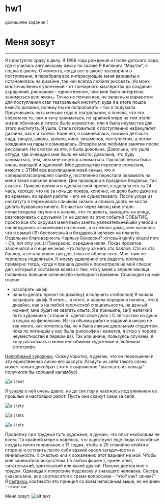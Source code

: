 # hw1
домашнее задание 1

# Меня зовут
---
Я приступлю сразу к делу. Я 1998 года рождения и после детского сада, где я училась английскому языку по сказке Р.Киплинга "Маугли", я пошла в школу. С момента, когда все в школе заговорили о поступлении, я перебрала все интересующие меня варианты и остановилась на дизайне ,так как всегда любила рисовать. Из моих многочисленных увлечений - от гончарного мастерства до создания украшений, рисование - единственное, чем мне было интересно заниматься всю жизнь. Точно не помню как, но запасным вариантом для поступления стал театральный институт, куда я в итоге пошла вместо дизайна, почему бы не попробовать - так я подумала. Проучившись чуть меньше года в театральном, я поняла, что это совсем не то, чем я хочу заниматься, по крайней мере на том этапе жизни обучение в гитисе было неуместно, или я была неуместна для этого института. Я ушла. Стала готовиться к поступлению нафакультет дизайна, как я и хотела. Конечно, я сомневалась, помимо детского сада, танцев, школы, уроков, кино, экзаменов, поступления, а потом хождения на пары я сомневалась. Втоорое мое любимое занятие после рисования.
Не смотря на это, я была довольна. Довольна, что ушла оттуда, где очевидно мне было не место, довольна, что буду заниматься, тем, чем мне хочется заниматься. Прошлая весна была очень хорошей и одинокой. Мое довольство пересило сомнения, вместе с ЭТИМ все восклицания моей семьи, что я совершила(соврешаю) ошибку, постепенно перестали оказывать на меня такое сильное влияние. Дни проходили в праздном бездельи, так сказать. Пришло время и я сделала свой проект, я сделала его за 24 часа, хорошо, что не за ночь до показа, конечно, но дело было даже не во времени, во время работы - его не существовало. После ухода из института я переживала слишком сильно и слишко долго не могла делать буквально ничего. К счастью через месяц мне стало понастоящему скучно и я начала, что-то делать, выходить на улицу, разговаривать с друзьями ( я не делаю из этих событий СОБЫТИЕ, просто все кто окружал меня были заняты увлекательнейшей учебой и наслеждались экзаменами на сессии , а я лежала дома, мне казалось что я самый (!!!) бесполезный и бездарный человек на планете. Отдельная благодарность Чарльзу Буковски? который gently skazal mne - Oh, not only you.)) 
Прекрасно, середина июля. Показ проектов закончился и я еще не знаю, что получу за него сто баллов. Сто из ста баллов, я летала ровно три дня, пока не облечу всех. Мне-таки не терпелось поделиться. К моему удивлению эта радость пропала, примерно тогда, когда я пришла домой и посмотрела на мой список дел, который я составила всвязи с тем, что у меня с апреля месяца появилось большое количество свободного времени. Списокдел на май гласил: 
* разобрать шкаф
* начать делать проект по дизайну( и получить стобаллов)
Я начала разрирать шкаф. В итоге,...в итоге, я навела порядок и поняла , что в дизайне, как в на любой творческой специальности, на данный момент, мне будет не хватать опыта. Я в принципе, за(!) нелегкий путь художника ( старик Б. сделал свое дело )
С легкостью на душе я пошла на филологию. Из-за обьема работ и заданий я рисую не так много, как хотелось бы, но я была самым довольным студентом, пока по пятницам у нас была философия ( кажется, я стою у порога неуместностей в первом дз). Так или иначе, пользуясь случаем, я хочу рассказать о моем нелюбимом художнике и любимом фотографе.


[Нелюбимый художник](https://ru.wikipedia.org/wiki/%D0%94%D0%B0%D0%BB%D0%B8,_%D0%A1%D0%B0%D0%BB%D1%8C%D0%B2%D0%B0%D0%B4%D0%BE%D1%80). Скажу коротко, я думаю, что он переоценен и это единственная лично его заслуга. Раздуть из себя такого слона может только дикобраз ( хотя с выражение "высосать из пальца" получился бы хороший каламбур)

![alt text](https://ic.pics.livejournal.com/live_teacher/12723483/913941/913941_original.jpg)

Я [узнала](https://ru.wikipedia.org/wiki/%D0%A1%D0%B0%D1%80%D0%B0_%D0%9C%D1%83%D0%BD) о ней очень давно, но до сих пор я нахожусь под влиянием ее прошлых и настоящих работ. Пусть они скажут сами за себя.

![alt tetx](https://img.gazeta.ru/files3/881/10725881/0244ec1002b0ee6191d2ef72c2167267_-pic905-895x505-22278.jpg)

![alt tetx](http://nasati.ru/wp-content/uploads/2012/10/111.jpg)

![alt tetx](http://foto.potrebitel.ru/data/4/73/images/16013.jpg)

Продолжу про трудный путь художник; я думаю, что опыт необходим не всем. По крайней мере я надеюсь, что сществуют еще люди способные создать нечто гениальное к 17 годам, чтобы к 25 спокойно отойти в сторону и оставить после себя эдакий ореол загадочности и гениальности. К счастью или к сожалению этот вариант не мой. Чтобы мне заниматься искусством ( в любой форме ), нужен опыт, читательский, зрительский или какой другой. 
Письмо дается мне с трудом. Однажды я попросила подсказку у знающего человека. Сестра сказала мне, все соотносится с тремя вопросами - "что? как? зачем?". Я [пытаюсь](https://thequestion.ru/questions/68452/v-chem-smysl-epitafii-ne-pytaites-na-nadgrobnoi-plite-charlza-bukovski) соотнести это принцип со всем написаным выше, но не знаю - стоит ли. 


Меня зовут.
![alt text](http://cdn8.openculture.com/wp-content/uploads/2013/02/bukowski-grave-e1361771067336.jpeg)
